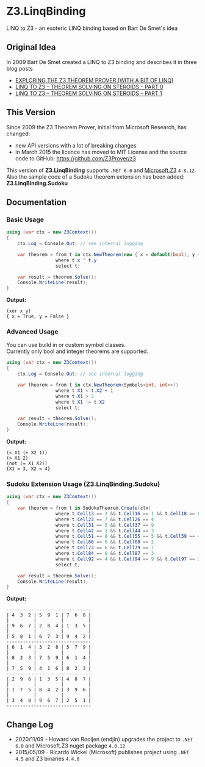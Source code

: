 # Z3.LinqBinding
LINQ to Z3 - an esoteric LINQ binding based on Bart De Smet's idea

## Original Idea
In 2009 Bart De Smet created a LINQ to Z3 binding and describes it in three blog posts
* [EXPLORING THE Z3 THEOREM PROVER (WITH A BIT OF LINQ)](http://community.bartdesmet.net/blogs/bart/archive/2009/04/15/exploring-the-z3-theorem-prover-with-a-bit-of-linq.aspx)
* [LINQ TO Z3 – THEOREM SOLVING ON STEROIDS – PART 0](http://community.bartdesmet.net/blogs/bart/archive/2009/04/19/linq-to-z3-theorem-solving-on-steroids-part-0.aspx)
* [LINQ TO Z3 – THEOREM SOLVING ON STEROIDS – PART 1](http://community.bartdesmet.net/blogs/bart/archive/2009/09/27/linq-to-z3-theorem-solving-on-steroids-part-1.aspx)

## This Version
Since 2009 the Z3 Theorem Prover, initial from Microsoft Research, has changed:
* new API versions with a lot of breaking changes
* in March 2015 the licence has moved to MIT License and the source code to GitHub: https://github.com/Z3Prover/z3

This version of **Z3.LinqBinding** supports `.NET 6.0` and [Microsoft.Z3](https://www.nuget.org/packages/Microsoft.Z3/) `4.8.12`.<br/>
Also the sample code of a Sudoku theorem extension has been added: **Z3.LinqBinding.Sudoku**

## Documentation

### Basic Usage
```C#
using (var ctx = new Z3Context())
{
    ctx.Log = Console.Out; // see internal logging

    var theorem = from t in ctx.NewTheorem(new { x = default(bool), y = default(bool) })
                  where t.x ^ t.y
                  select t;

    var result = theorem.Solve();
    Console.WriteLine(result);
}
```

**Output:**
```
(xor x y)
{ x = True, y = False }
```

### Advanced Usage
You can use build in or custom symbol classes.<br/>
Currently only bool and integer theorems are supported.

```C#
using (var ctx = new Z3Context())
{
    ctx.Log = Console.Out; // see internal logging

    var theorem = from t in ctx.NewTheorem<Symbols<int, int>>()
                  where t.X1 < t.X2 + 1
                  where t.X1 > 2
                  where t.X1 != t.X2
                  select t;

    var result = theorem.Solve();
    Console.WriteLine(result);
}
```

**Output:**
```
(< X1 (+ X2 1))
(> X1 2)
(not (= X1 X2))
{X1 = 3, X2 = 4}
```

### Sudoku Extension Usage (Z3.LinqBinding.Sudoku)
```C#
using (var ctx = new Z3Context())
{
    var theorem = from t in SudokuTheorem.Create(ctx)
                  where t.Cell13 == 2 && t.Cell16 == 1 && t.Cell18 == 6
                  where t.Cell23 == 7 && t.Cell26 == 4
                  where t.Cell31 == 5 && t.Cell37 == 9
                  where t.Cell42 == 1 && t.Cell44 == 3
                  where t.Cell51 == 8 && t.Cell55 == 5 && t.Cell59 == 4
                  where t.Cell66 == 6 && t.Cell68 == 2
                  where t.Cell73 == 6 && t.Cell79 == 7
                  where t.Cell84 == 8 && t.Cell87 == 3
                  where t.Cell92 == 4 && t.Cell94 == 9 && t.Cell97 == 2
                  select t;

    var result = theorem.Solve();
    Console.WriteLine(result);
}
```

**Output:**
```
-------------------------------
| 4  3  2 | 5  9  1 | 7  6  8 |
|         |         |         |
| 9  6  7 | 2  8  4 | 1  3  5 |
|         |         |         |
| 5  8  1 | 6  7  3 | 9  4  2 |
-------------------------------
| 6  1  4 | 3  2  8 | 5  7  9 |
|         |         |         |
| 8  2  3 | 7  5  9 | 6  1  4 |
|         |         |         |
| 7  5  9 | 4  1  6 | 8  2  3 |
-------------------------------
| 2  9  6 | 1  3  5 | 4  8  7 |
|         |         |         |
| 1  7  5 | 8  4  2 | 3  9  6 |
|         |         |         |
| 3  4  8 | 9  6  7 | 2  5  1 |
-------------------------------
```

## Change Log
- 2020/11/09 - Howard van Rooijen (endjin) upgrades the project to `.NET 6.0` and Microsoft.Z3 nuget package `4.8.12`
- 2015/05/09 - Ricardo Wickel (Microsoft) publishes project using `.NET 4.5` and Z3 binaries `4.4.0`